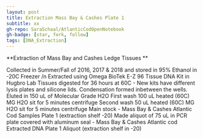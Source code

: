 ```yaml
---
layout: post
title: Extraction Mass Bay & Cashes Plate 1
subtitle: xx
gh-repo: SaraSchaal/AtlanticCodOpenNotebook
gh-badge: [star, fork, follow]
tags: [DNA_Extraction]
---
```


**Extraction of Mass Bay and Cashes Ledge Tissues **

Collected in Summer/Fall of 2016, 2017 & 2018 and stored in 95% Ethanol in -20C Freezer /n
Extracted using Omega BioTek E-Z 96 Tissue DNA Kit in Hugbro Lab
Tissues digested for 36 hours at 60C - New kits have different lysis plates and silicone lids. Condensation formed inbetween the wells.
Eluted in 150 uL of Molecular Grade H2O 
First wash 100 uL heated (60C) MG H2O sit for 5 minutes centrifuge
Second wash 50 uL heated (60C) MG H2O sit for 5 minutes centrifuge
Main stock - Mass Bay & Cashes Atlantic Cod Samples Plate 1 (extraction shelf -20)
Made aliquot of 75 uL in PCR plate covered with aluminum seal -  Mass Bay & Cashes Atlantic cod Extracted DNA Plate 1 Aliquot (extraction shelf in -20)

